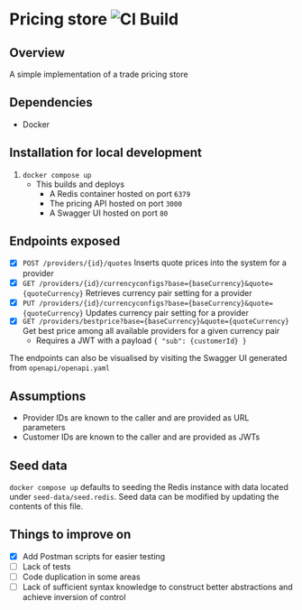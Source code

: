 # Pricing store ![CI Build](https://github.com/rexcfnghk/pricing-store/actions/workflows/go.yml/badge.svg)

## Overview

A simple implementation of a trade pricing store

## Dependencies

- Docker

## Installation for local development

1. `docker compose up`
   - This builds and deploys
      - A Redis container hosted on port `6379`
      - The pricing API hosted on port `3000`
      - A Swagger UI hosted on port `80`

## Endpoints exposed

- [x] `POST /providers/{id}/quotes` Inserts quote prices into the system for a provider
- [x] `GET /providers/{id}/currencyconfigs?base={baseCurrency}&quote={quoteCurrency}` Retrieves currency pair setting for a provider
- [x] `PUT /providers/{id}/currencyconfigs?base={baseCurrency}&quote={quoteCurrency}` Updates currency pair setting for a provider
- [x] `GET /providers/bestprice?base={baseCurrency}&quote={quoteCurrency}` Get best price among all available providers for a given currency pair
  - Requires a JWT with a payload `{ "sub": {customerId} }`

The endpoints can also be visualised by visiting the Swagger UI generated from `openapi/openapi.yaml`

## Assumptions

- Provider IDs are known to the caller and are provided as URL parameters
- Customer IDs are known to the caller and are provided as JWTs

## Seed data

`docker compose up` defaults to seeding the Redis instance with data located under `seed-data/seed.redis`. Seed data can be modified by updating the contents of this file.

## Things to improve on

- [x] Add Postman scripts for easier testing
- [ ] Lack of tests
- [ ] Code duplication in some areas
- [ ] Lack of sufficient syntax knowledge to construct better abstractions and achieve inversion of control
